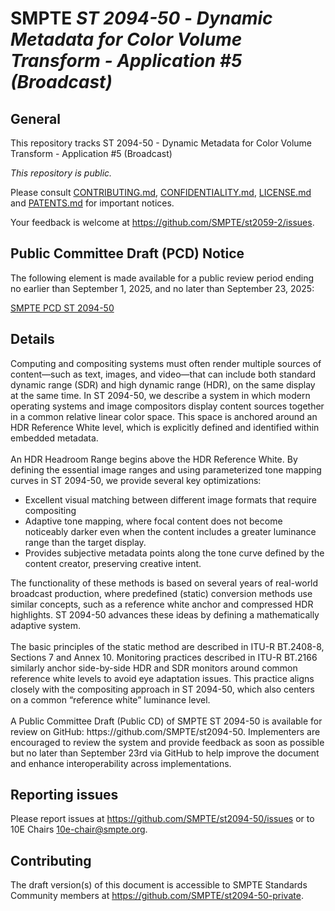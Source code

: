 # SMPTE _ST 2094-50_ - _Dynamic Metadata for Color Volume Transform - Application #5 (Broadcast)_

## General
This repository tracks ST 2094-50 - Dynamic Metadata for Color Volume Transform - Application #5 (Broadcast)

_This repository is *public*._

Please consult [CONTRIBUTING.md](./CONTRIBUTING.md), [CONFIDENTIALITY.md](./CONFIDENTIALITY.md), [LICENSE.md](./LICENSE.md) and
[PATENTS.md](./PATENTS.md) for important notices.

Your feedback is welcome at https://github.com/SMPTE/st2059-2/issues.

## Public Committee Draft (PCD) Notice

The following element is made available for a public review period ending no earlier than September 1, 2025, and no later than September 23, 2025:

[SMPTE PCD ST 2094-50](./32NF-PCD-ST-2094-50.pdf)

## Details

Computing and compositing systems must often render multiple sources of content—such as text, images, and video—that can include both standard dynamic range (SDR) and high dynamic range (HDR), on the same display at the same time. In ST 2094-50, we describe a system in which modern operating systems and image compositors display content sources together in a common relative linear color space. This space is anchored around an HDR Reference White level, which is explicitly defined and identified within embedded metadata.<br><br>
An HDR Headroom Range begins above the HDR Reference White. By defining the essential image ranges and using parameterized tone mapping curves in ST 2094-50, we provide several key optimizations:
<ul>
<li>Excellent visual matching between different image formats that require compositing</li>
<li>Adaptive tone mapping, where focal content does not become noticeably darker even when the content includes a greater luminance range than the target display.</li>
<li>Provides subjective metadata points along the tone curve defined by the content creator, preserving creative intent.</li>
</ul>
The functionality of these methods is based on several years of real-world broadcast production, where predefined (static) conversion methods use similar concepts, such as a reference white anchor and compressed HDR highlights. ST 2094-50 advances these ideas by defining a mathematically adaptive system.<br><br>
The basic principles of the static method are described in ITU-R BT.2408-8, Sections 7 and Annex 10. Monitoring practices described in ITU-R BT.2166 similarly anchor side-by-side HDR and SDR monitors around common reference white levels to avoid eye adaptation issues. This practice aligns closely with the compositing approach in ST 2094-50, which also centers on a common “reference white” luminance level.<br><br>
A Public Committee Draft (Public CD) of SMPTE ST 2094-50 is available for review on GitHub: https://github.com/SMPTE/st2094-50. Implementers are encouraged to review the system and provide feedback as soon as possible but no later than September 23rd via GitHub to help improve the document and enhance interoperability across implementations.

## Reporting issues

Please report issues at <https://github.com/SMPTE/st2094-50/issues> or to 10E Chairs <10e-chair@smpte.org>.

## Contributing

The draft version(s) of this document is accessible to SMPTE Standards Community members at <https://github.com/SMPTE/st2094-50-private>.
